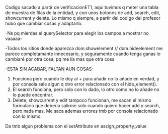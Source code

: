 Codigo sacado a partir de verificacionET1, aqui tuvimos q meter una tabla de muestra de filas de la entidad, y con unos botones de add, search, edit, showcurrent y delete. Lo mismo q siempre, a partir del codigo del profesor hubo que cambiar cosas y adaptarlo.

-Ns pq mierdas el querySelector para elegir los campos a mostrar no vaaaaa-

-Todos los sitios donde aparezca dom.showelement // dom.hideelement me parece completamante innecesario, y seguramente cuando tenga ganas lo cambiaré por otra cosa, pq me lía mas que otra cosa

-ESTA SIN ACABAR, FALTAN AUN COSAS-
1. Funciona pero cuando le doy al + para añadir no lo añade en verdad, y por consola sale algun q otro error relacionado con el hide_element().
2. El search funciona, pero solo con lo dado, lo otro como no lo añade no lo puede encontrar.
3. Delete, showcurrent y edit tampoco funcionan, me sacan el mismo formulario que deberia salirme solo cuando quiero hacer add y search, pero nada mas. Me saca ademas errores tmb por consola relacionado con lo mismo.

Da tmb algun problema con el setAttribute en assign_property_value